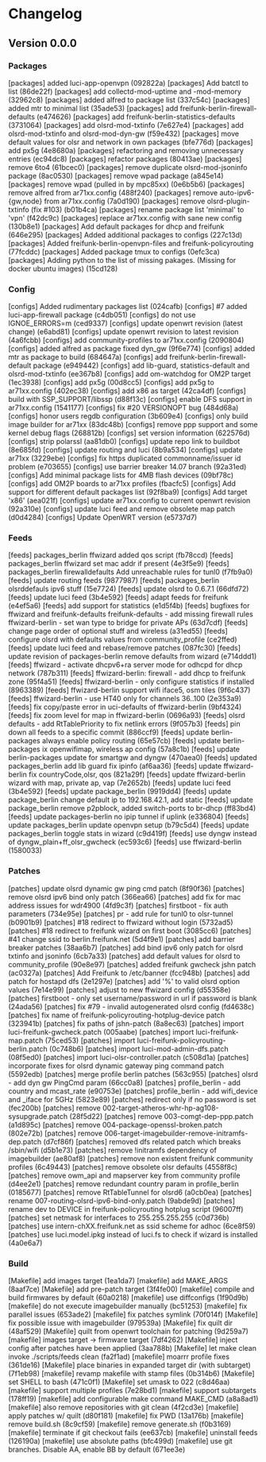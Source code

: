 # Changelog

## Version 0.0.0

### Packages

[packages] added luci-app-openvpn (092822a)
[packages] Add batctl to list (86de22f)
[packages] add collectd-mod-uptime and -mod-memory (32962c8)
[packages] added alfred to package list (337c54c)
[packages] added mtr to minimal list (35ade53)
[packages] add freifunk-berlin-firewall-defaults (e474626)
[packages] add freifunk-berlin-statistics-defaults (3731064)
[packages] add olsrd-mod-txtinfo (7e627e4)
[packages] add olsrd-mod-txtinfo and olsrd-mod-dyn-gw (f59e432)
[packages] move default values for olsr and network in own packages (bfe776d)
[packages] add px5g (4e8680a)
[packages] refactoring and removing unnecessary entries (ec94dc8)
[packages] refactor packages (80413ae)
[packages] remove 6to4 (61bcec0)
[packages] remove duplicate olsrd-mod-jsoninfo package (8ac0530)
[packages] remove wpad package (a845e14)
[packages] remove wpad (pulled in by mpc85xx) (0e6b5b6)
[packages] remove alfred from ar71xx.config (488f240)
[packages] remove auto-ipv6-{gw,node} from ar71xx.config (7a0d190)
[packages] remove olsrd-plugin-txtinfo (fix #103) (b01b4ca)
[packages] rename package list 'minimal' to 'vpn' (f42dc9c)
[packages] replace ar71xx.config with sane new config (130b8e1)
[packages] Add default packages for dhcp and freifunk (646e295)
[packages] Added additional packages to configs (227c13d)
[packages] Added freifunk-berlin-openvpn-files and freifunk-policyrouting (77fcddc)
[packages] Added package tmux to configs (0efc3ca)
[packages] Adding python to the list of missing pakages. (Missing for docker ubuntu images) (15cd128)

### Config

[configs] Added rudimentary packages list (024cafb)
[configs] #7 added luci-app-firewall package (c4db051)
[configs] do not use IGNOE_ERRORS=m (ced9337)
[configs] update openwrt revision (latest change) (e6abd81)
[configs] update openwrt revision to latest revision (4a6fcbb)
[configs] add community-profiles to ar71xx.config (2090804)
[configs] added alfred as package fixed dyn_gw (9f6e774)
[configs] added mtr as package to build (684647a)
[configs] add freifunk-berlin-firewall-default package (e949442)
[configs] add lib-guard, statistics-default and olsrd-mod-txtinfo (ee367b8)
[configs] add om-watchdog for OM2P target (1ec3938)
[configs] add px5g (00d8cc5)
[configs] add px5g to ar71xx.config (402ec38)
[configs] add x86 as target (42ca4df)
[configs] build with SSP_SUPPORT/libssp (d88f13c)
[configs] enable DFS support in ar71xx.config (1541177)
[configs] fix #20 VERSIONOPT bug (484d68a)
[configs] honor users regdb configuration (3b609e4)
[configs] only build image builder for ar71xx (83dc48b)
[configs] remove ppp support and some kernel debug flags (268812b)
[configs] set version information (622576d)
[configs] strip polarssl (aa81db0)
[configs] update repo link to buildbot (8e685fd)
[configs] update routing and luci (8b9a534)
[configs] update ar71xx (3229ebe)
[configs] fix https duplicated commonname/issuer id problem (e703655)
[configs] use barrier breaker 14.07 branch (92a31ed)
[configs] Add minimal package lists for 4MB flash devices (09bf78c)
[configs] add OM2P boards to ar71xx profiles (fbacfc5)
[configs] Add support for different default packages list (92f8ba9)
[configs] Add target 'x86' (aea021f)
[configs] update ar71xx.config to current openwrt revision (92a310e)
[configs] update luci feed and remove obsolete map patch (d0d4284)
[configs] Update OpenWRT version (e5737d7)

### Feeds

[feeds] packages_berlin ffwizard added qos script (fb78ccd)
[feeds] packages_berlin ffwizard set mac addr if present (4e3f5e9)
[feeds] packages_berlin firewalldefaults Add unreachable rules for tunl0 (f7fb9a0)
[feeds] update routing feeds (9877987)
[feeds] packages_berlin olsrddefauls ipv6 stuff (15e7724)
[feeds] update olsrd to 0.6.7.1 (66dfd72)
[feeds] update luci feed (3b4e592)
[feeds] adapt feeds for freifunk (e4ef5a6)
[feeds] add support for statistics (e1d5f4b)
[feeds] bugfixes for ffwizard and freifunk-defaults  freifunk-defaults - add missing firewall rules  ffwizard-berlin - set wan type to bridge for private APs (63d7cdf)
[feeds] change page order of optional stuff and wireless (a31ed55)
[feeds] configure olsrd with defaults values from community_profile (ce2ffed)
[feeds] update luci feed and rebase/remove patches (087fc30)
[feeds] update revision of packages-berlin remove defaults from wizard (e714ddd1)
[feeds] ffwizard - activate dhcpv6+ra server mode for odhcpd for dhcp network (787b311)
[feeds] ffwizard-berlin: firewall - add dhcp to freifunk zone (95f4a51)
[feeds] ffwizard-berlin - only configure statistics if installed (8963389)
[feeds] ffwizard-berlin support wifi iface5, osm tiles (9f6c437)
[feeds] ffwizard-berlin - use HT40 only for channels 36..100 (2e353a9)
[feeds] fix copy/paste error in uci-defaults of ffwizard-berlin (9bf4324)
[feeds] fix zoom level for map in ffwizard-berlin (0696a93)
[feeds] olsrd defaults - add RtTablePriority to fix netlink errors (9f057b3)
[feeds] pin down all feeds to a specific commit (886ccf9)
[feeds] update berlin-packages always enable policy routing (65e57cb)
[feeds] update berlin-packages ix openwifimap, wireless ap config (57a8c1b)
[feeds] update berlin-packages update for smartgw and dyngw (470aea0)
[feeds] updated packages_berlin add lib guard fix ipinfo (af6aa36)
[feeds] update ffwizard-berlin fix countryCode,olsr, qos (821a29f)
[feeds] update ffwizard-berlin wizard with map, private ap, vap (7e2652b)
[feeds] update luci feed (3b4e592)
[feeds] update package_berlin (9919dd4)
[feeds] update package_berlin change default ip to 192.168.42.1, add static
[feeds] update package_berlin remove p2pblock, added switch-ports to br-dhcp (ff83bd4)
[feeds] update packages-berlin no ipip tunnel if uplink (e336804)
[feeds] update packages_berlin update openvpn setup (b79c5d4)
[feeds] update packages_berlin toggle stats in wizard (c9d419f)
[feeds] use dyngw instead of dyngw_plain+ff_olsr_gwcheck (ec593c6)
[feeds] use ffwizard-berlin (1580033)

### Patches

[patches] update olsrd dynamic gw ping cmd patch (8f90f36)
[patches] remove olsrd ipv6 bind only patch (366ea66)
[patches] add fix for mac address issues for wdr4900 (4fd9c3f)
[patches] firstboot - fix auth parameters (734e95e)
[patches] pr - add rule for tunl0 to olsr-tunnel (b0901b9)
[patches] #18 redirect to ffwizard without login (5732ad5)
[patches] #18 redirect to freifunk wizard on first boot (3085cc6)
[patches] #41 change ssid to berlin.freifunk.net (5d4f9e1)
[patches] add barrier breaker patches (38aa6b7)
[patches] add bind ipv6 only patch for olsrd txtinfo and jsoninfo (6cb7a33)
[patches] add default values for olsrd to community_profile (90e8e97)
[patches] added freifunk gwcheck jshn patch (ac0327a)
[patches] Add Freifunk to /etc/banner (fcc948b)
[patches] add patch for hostapd dfs (2e1297e)
[patches] add '%' to valid olsrd option values (7e14e99)
[patches] adjust to new ffwizard config (d55358e)
[patches] firstboot - only set username/password in url if password is blank (24ada56)
[patches] fix #79 - invalid autogenerated olsrd config (fd4638c)
[patches] fix name of freifunk-policyrouting-hotplug-device patch (323941b)
[patches] fix paths of jshn-patch (8a8ec63)
[patches] import luci-freifunk-gwcheck.patch (005aabe)
[patches] import luci-freifunk-map.patch (75ced53)
[patches] import luci-freifunk-policyrouting-berlin.patch (0c748b6)
[patches] import luci-mod-admin-dfs.patch (08f5ed0)
[patches] import luci-olsr-controller.patch (c508d1a)
[patches] incorporate fixes for olsrd dynamic gateway ping command patch (5592edb)
[patches] merge profile berlin patches (563c955)
[patches] olsrd - add dyn gw PingCmd param (66cc0a8)
[patches] profile_berlin - add country and mcast_rate (e90753e)
[patches] profile_berlin - add wifi_device and _iface for 5GHz (5823e89)
[patches] redirect only if no password is set (fec200b)
[patches] remove 002-target-atheros-whr-hp-ag108-sysupgrade.patch (28f5d22)
[patches] remove 003-comgt-dep-ppp.patch (a1d895c)
[patches] remove 004-package-openssl-broken.patch (802e72b)
[patches] remove 006-target-imagebuilder-remove-initramfs-dep.patch (d7cf86f)
[patches] removed dfs related patch which breaks /sbin/wifi (d5b1e73)
[patches] remove !initramfs dependency of imagebuilder (ae80af8)
[patches] remove non existent freifunk community profiles (6c49443)
[patches] remove obsolete olsr defaults (4558f8c)
[patches] remove owm_api and mapserver key from community profile (d4ee2e1)
[patches] remove redundant country param in profile_berlin (0185677)
[patches] remove RtTableTunnel for olsrd6 (a0cb0ea)
[patches] rename 007-routing-olsrd-ipv6-bind-only.patch (9abde9d)
[patches] rename dev to DEVICE in freifunk-policyrouting hotplug script (96007ff)
[patches] set netmask for interfaces to 255.255.255.255 (c0d736b)
[patches] use intern-chXX.freifunk.net as ssid scheme for adhoc (6ce8f59)
[patches] use luci.model.ipkg instead of luci.fs to check if wizard is installed (4a0e6a7)

### Build

[Makefile] add images target (1ea1da7)
[makefile] add MAKE_ARGS (8aaf7ce)
[Makefile] add pre-patch target (3f4fe00)
[makefile] compile and build firmwares by default (60a0218)
[makefile] use diffconfigs (1f90d9b)
[makefile] do not execute imagebuilder manually (bc51253)
[makefile] fix parallel issues (653ade2)
[makefile] fix patches symlink (70f014f)
[Makefile] fix possible issue with imagebuilder (979539a)
[Makefile] fix quilt dir (48af529)
[Makefile] quilt from openwrt toolchain for patching (9d259a7)
[makefile] images target -> firmware target (7df4262)
[Makefile] inject config after patches have been applied (3aa788b)
[Makefile] let make clean invoke ./scripts/feeds clean (fa2f1ad)
[makefile] moarrr profile fixes (361de16)
[Makefile] place binaries in expanded target dir (with subtarget) (7f1eb98)
[makefile] revamp makefile with stamp files (0b314b6)
[Makefile] set SHELL to bash (471c0f1)
[Makefile] set umask to 022 (c8d46aa)
[makefile] support multiple profiles (7e28bd1)
[makefile] support subtargets (178ff19)
[makefile] add configurable make command MAKE_CMD (a8a8ad1)
[makefile] also remove repositories with git clean (4f2cd3e)
[makefile] apply patches w/ quilt (d80f181)
[makefile] fix PWD (13a176b)
[makefile] remove build.sh (8c9cf59)
[makefile] remove generate.sh (f0b3169)
[makefile] terminate if git checkout fails (ee637cb)
[makefile] uninstall feeds (126190a)
[makefile] use absolute paths (bfc499d)
[makefile] use git branches. Disable AA, enable BB by default (671ee3e)
